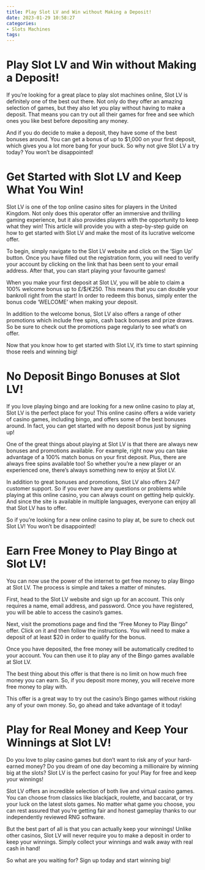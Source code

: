 ```yaml
---
title: Play Slot LV and Win without Making a Deposit!
date: 2023-01-29 10:58:27
categories:
- Slots Machines
tags:
---
```



#  Play Slot LV and Win without Making a Deposit!

If you’re looking for a great place to play slot machines online, Slot LV is definitely one of the best out there. Not only do they offer an amazing selection of games, but they also let you play without having to make a deposit. That means you can try out all their games for free and see which ones you like best before depositing any money.

And if you do decide to make a deposit, they have some of the best bonuses around. You can get a bonus of up to $1,000 on your first deposit, which gives you a lot more bang for your buck. So why not give Slot LV a try today? You won’t be disappointed!

#  Get Started with Slot LV and Keep What You Win!

Slot LV is one of the top online casino sites for players in the United Kingdom. Not only does this operator offer an immersive and thrilling gaming experience, but it also provides players with the opportunity to keep what they win! This article will provide you with a step-by-step guide on how to get started with Slot LV and make the most of its lucrative welcome offer.

To begin, simply navigate to the Slot LV website and click on the ‘Sign Up’ button. Once you have filled out the registration form, you will need to verify your account by clicking on the link that has been sent to your email address. After that, you can start playing your favourite games!

When you make your first deposit at Slot LV, you will be able to claim a 100% welcome bonus up to £/$/€250. This means that you can double your bankroll right from the start! In order to redeem this bonus, simply enter the bonus code ‘WELCOME’ when making your deposit.

In addition to the welcome bonus, Slot LV also offers a range of other promotions which include free spins, cash back bonuses and prize draws. So be sure to check out the promotions page regularly to see what’s on offer.

Now that you know how to get started with Slot LV, it’s time to start spinning those reels and winning big!

#  No Deposit Bingo Bonuses at Slot LV!

If you love playing bingo and are looking for a new online casino to play at, Slot LV is the perfect place for you! This online casino offers a wide variety of casino games, including bingo, and offers some of the best bonuses around. In fact, you can get started with no deposit bonus just by signing up!

One of the great things about playing at Slot LV is that there are always new bonuses and promotions available. For example, right now you can take advantage of a 100% match bonus on your first deposit. Plus, there are always free spins available too! So whether you’re a new player or an experienced one, there’s always something new to enjoy at Slot LV.

In addition to great bonuses and promotions, Slot LV also offers 24/7 customer support. So if you ever have any questions or problems while playing at this online casino, you can always count on getting help quickly. And since the site is available in multiple languages, everyone can enjoy all that Slot LV has to offer.

So if you’re looking for a new online casino to play at, be sure to check out Slot LV! You won’t be disappointed!

#  Earn Free Money to Play Bingo at Slot LV!

You can now use the power of the internet to get free money to play Bingo at Slot LV. The process is simple and takes a matter of minutes.

First, head to the Slot LV website and sign up for an account. This only requires a name, email address, and password. Once you have registered, you will be able to access the casino’s games.

Next, visit the promotions page and find the “Free Money to Play Bingo” offer. Click on it and then follow the instructions. You will need to make a deposit of at least $20 in order to qualify for the bonus.

Once you have deposited, the free money will be automatically credited to your account. You can then use it to play any of the Bingo games available at Slot LV.

The best thing about this offer is that there is no limit on how much free money you can earn. So, if you deposit more money, you will receive more free money to play with.

This offer is a great way to try out the casino’s Bingo games without risking any of your own money. So, go ahead and take advantage of it today!

#  Play for Real Money and Keep Your Winnings at Slot LV!

Do you love to play casino games but don’t want to risk any of your hard-earned money? Do you dream of one day becoming a millionaire by winning big at the slots? Slot LV is the perfect casino for you! Play for free and keep your winnings!

Slot LV offers an incredible selection of both live and virtual casino games. You can choose from classics like blackjack, roulette, and baccarat, or try your luck on the latest slots games. No matter what game you choose, you can rest assured that you’re getting fair and honest gameplay thanks to our independently reviewed RNG software.

But the best part of all is that you can actually keep your winnings! Unlike other casinos, Slot LV will never require you to make a deposit in order to keep your winnings. Simply collect your winnings and walk away with real cash in hand!

So what are you waiting for? Sign up today and start winning big!